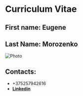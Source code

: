 # Curriculum Vitae

## First name: **Eugene**
## Last Name: **Morozenko**

![Photo](https://sun9-34.userapi.com/impg/o0E91uCHZQV60VADn4BfqZYetQOoThWfbTG-6g/v2SpWsbsfdU.jpg?size=137x140&quality=96&proxy=1&sign=364a8c75f508f641399bd871fabc6c35&type=album)

## Contacts:
- +375257942616
- [**Linkedin**](https://www.linkedin.com/in/eugenemorozenko/)   


